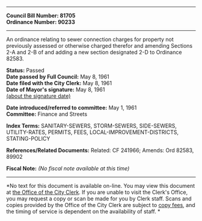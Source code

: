 * * * * *  
  
**Council Bill Number: [](#h0)[](#h2)81705**   
**Ordinance Number: 90233**  
  
* * * * *  
  
An ordinance relating to sewer connection charges for property not previously assessed or otherwise charged therefor and amending Sections 2-A and 2-B of and adding a new section designated 2-D to Ordinance 82583.  
  
**Status:** Passed   
**Date passed by Full Council:** May 8, 1961   
**Date filed with the City Clerk:** May 8, 1961   
**Date of Mayor's signature:** May 8, 1961   
[(about the signature date)](/~public/approvaldate.htm)   
  
  
**Date introduced/referred to committee:** May 1, 1961   
**Committee:** Finance and Streets   
  
**Index Terms:** SANITARY-SEWERS, STORM-SEWERS, SIDE-SEWERS, UTILITY-RATES, PERMITS, FEES, LOCAL-IMPROVEMENT-DISTRICTS, STATING-POLICY  
  
**References/Related Documents:** Related: CF 241966; Amends: Ord 82583, 89902  
  
**Fiscal Note:** *(No fiscal note available at this time)*  
  
* * * * *  
  
*No text for this document is available on-line. You may view this document at [the Office of the City Clerk](http://www.seattle.gov/leg/clerk/contactUs.htm). If you are unable to visit the Clerk's Office, you may request a copy or scan be made for you by Clerk staff. Scans and copies provided by the Office of the City Clerk are subject to [copy fees](http://clerk.seattle.gov/~public/clerkfees.htm), and the timing of service is dependent on the availability of staff. *  
  
  
